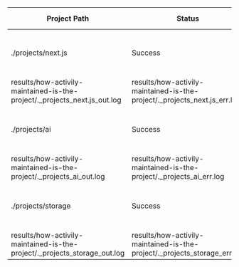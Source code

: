 | Project Path | Status | Output | Output File | Error File |
| --- | --- | --- | --- | --- |
| ./projects/next.js | Success | Last commit was 6 days ago.
 | results/how-activily-maintained-is-the-project/._projects_next.js_out.log | results/how-activily-maintained-is-the-project/._projects_next.js_err.log |
| ./projects/ai | Success | Last commit was 13 days ago.
 | results/how-activily-maintained-is-the-project/._projects_ai_out.log | results/how-activily-maintained-is-the-project/._projects_ai_err.log |
| ./projects/storage | Success | Last commit was 10 days ago.
 | results/how-activily-maintained-is-the-project/._projects_storage_out.log | results/how-activily-maintained-is-the-project/._projects_storage_err.log |